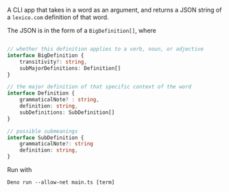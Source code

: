 A CLI app that takes in a word as an argument, and returns a JSON string of a `lexico.com` definition of that word.

The JSON is in the form of a `BigDefinition[]`, where 

```typescript

// whether this definition applies to a verb, noun, or adjective
interface BigDefinition {
    transitivity?: string,
    subMajorDefinitions: Definition[]
}

// the major definition of that specific context of the word
interface Definition {
    grammaticalNote? : string,
    definition: string,
    subDefinitions: SubDefinition[]
}

// possible submeanings
interface SubDefinition {
    grammaticalNote?: string
    definition: string,
}
```


Run with 

```
Deno run --allow-net main.ts [term]
```
